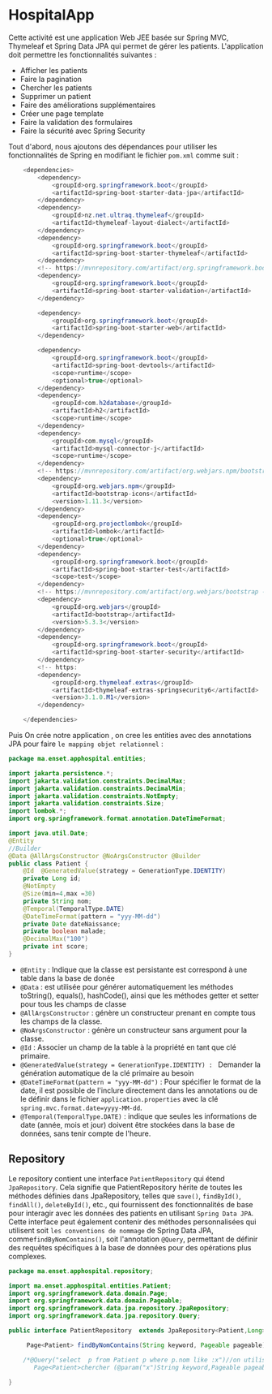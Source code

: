 # HospitalApp

Cette activité est une application Web JEE basée sur Spring MVC, Thymeleaf et Spring Data JPA qui permet de gérer les patients. L'application doit permettre les fonctionnalités suivantes :

<ul>
  <li>Afficher les patients</li>
  <li>Faire la pagination</li>
  <li>Chercher les patients</li>
  <li>Supprimer un patient</li>
  <li>Faire des améliorations supplémentaires</li>
  <li>Créer une page template</li>
  <li>Faire la validation des formulaires</li>
  <li>Faire la sécurité avec Spring Security</li>
</ul>
Tout d'abord, nous ajoutons des dépendances pour utiliser les fonctionnalités de Spring en modifiant le fichier <code>pom.xml</code>  comme suit :

```java
    <dependencies>
        <dependency>
            <groupId>org.springframework.boot</groupId>
            <artifactId>spring-boot-starter-data-jpa</artifactId>
        </dependency>
        <dependency>
            <groupId>nz.net.ultraq.thymeleaf</groupId>
            <artifactId>thymeleaf-layout-dialect</artifactId>
        </dependency>
        <dependency>
            <groupId>org.springframework.boot</groupId>
            <artifactId>spring-boot-starter-thymeleaf</artifactId>
        </dependency>
        <!-- https://mvnrepository.com/artifact/org.springframework.boot/spring-boot-starter-validation -->
        <dependency>
            <groupId>org.springframework.boot</groupId>
            <artifactId>spring-boot-starter-validation</artifactId>
        </dependency>

        <dependency>
            <groupId>org.springframework.boot</groupId>
            <artifactId>spring-boot-starter-web</artifactId>
        </dependency>

        <dependency>
            <groupId>org.springframework.boot</groupId>
            <artifactId>spring-boot-devtools</artifactId>
            <scope>runtime</scope>
            <optional>true</optional>
        </dependency>
        <dependency>
            <groupId>com.h2database</groupId>
            <artifactId>h2</artifactId>
            <scope>runtime</scope>
        </dependency>
        <dependency>
            <groupId>com.mysql</groupId>
            <artifactId>mysql-connector-j</artifactId>
            <scope>runtime</scope>
        </dependency>
        <!-- https://mvnrepository.com/artifact/org.webjars.npm/bootstrap-icons -->
        <dependency>
            <groupId>org.webjars.npm</groupId>
            <artifactId>bootstrap-icons</artifactId>
            <version>1.11.3</version>
        </dependency>
        <dependency>
            <groupId>org.projectlombok</groupId>
            <artifactId>lombok</artifactId>
            <optional>true</optional>
        </dependency>
        <dependency>
            <groupId>org.springframework.boot</groupId>
            <artifactId>spring-boot-starter-test</artifactId>
            <scope>test</scope>
        </dependency>
        <!-- https://mvnrepository.com/artifact/org.webjars/bootstrap -->
        <dependency>
            <groupId>org.webjars</groupId>
            <artifactId>bootstrap</artifactId>
            <version>5.3.3</version>
        </dependency>
        <dependency>
            <groupId>org.springframework.boot</groupId>
            <artifactId>spring-boot-starter-security</artifactId>
        </dependency>
        <!-- https:
        <dependency>
            <groupId>org.thymeleaf.extras</groupId>
            <artifactId>thymeleaf-extras-springsecurity6</artifactId>
            <version>3.1.0.M1</version>
        </dependency>

    </dependencies>

```

Puis On  crée notre application , on cree les entities  avec des annotations JPA pour faire <code>le mapping objet relationnel</code>  : 

``` java
package ma.enset.apphospital.entities;

import jakarta.persistence.*;
import jakarta.validation.constraints.DecimalMax;
import jakarta.validation.constraints.DecimalMin;
import jakarta.validation.constraints.NotEmpty;
import jakarta.validation.constraints.Size;
import lombok.*;
import org.springframework.format.annotation.DateTimeFormat;

import java.util.Date;
@Entity
//Builder
@Data @AllArgsConstructor @NoArgsConstructor @Builder
public class Patient {
    @Id  @GeneratedValue(strategy = GenerationType.IDENTITY)
    private Long id;
    @NotEmpty
    @Size(min=4,max =30)
    private String nom;
    @Temporal(TemporalType.DATE)
    @DateTimeFormat(pattern = "yyy-MM-dd")
    private Date dateNaissance;
    private boolean malade;
    @DecimalMax("100")
    private int score;
}
```
<ul>
<li><code>@Entity</code> : Indique que la classe est persistante est correspond à une table dans la base de donée</li>
<li> <code>@Data</code> : est utilisée pour générer automatiquement les méthodes toString(), equals(), hashCode(), ainsi que les méthodes getter et setter pour tous les champs de classe  </li>
<li><code>@AllArgsConstructor</code> : génère un constructeur prenant en compte tous les champs de la classe.</li>
<li><code>@NoArgsConstructor</code> : génère un constructeur sans argument pour la classe.</li>
<li><code>@Id</code> : Associer un champ de la table à la propriété en tant que clé primaire.</li>
<li><code>@GeneratedValue(strategy = GenerationType.IDENTITY) : </code> Demander la génération automatique de la clé primaire au besoin</li>
<li><code>@DateTimeFormat(pattern = "yyy-MM-dd")</code> : Pour spécifier le format de la date, il est possible de l'inclure directement dans les annotations ou de le définir dans le fichier <code>application.properties</code> avec la clé <code>spring.mvc.format.date=yyyy-MM-dd</code>.</li>
<li><code>@Temporal(TemporalType.DATE)</code> : indique que seules les informations de date (année, mois et jour) doivent être stockées dans la base de données, sans tenir compte de l'heure.</li>
</ul>
<h2>Repository</h2>
Le repository contient une interface <code>PatientRepository</code> qui étend <code>JpaRepository</code>. Cela signifie que PatientRepository hérite de toutes les méthodes définies dans JpaRepository, telles que <code>save()</code>,  <code>findById()</code>,  <code>findAll()</code>,  <code>deleteById()</code>, etc., qui fournissent des fonctionnalités de base pour interagir avec les données des patients en utilisant <code>Spring Data JPA</code>.
Cette interface peut également contenir des méthodes personnalisées qui utilisent soit <code>les conventions de nommage</code>  de Spring Data JPA, comme<code>findByNomContains()</code>, soit l'annotation <code>@Query</code>, permettant de définir des requêtes spécifiques à la base de données pour des opérations plus complexes.

```java
package ma.enset.apphospital.repository;

import ma.enset.apphospital.entities.Patient;
import org.springframework.data.domain.Page;
import org.springframework.data.domain.Pageable;
import org.springframework.data.jpa.repository.JpaRepository;
import org.springframework.data.jpa.repository.Query;

public interface PatientRepository  extends JpaRepository<Patient,Long> {

     Page<Patient> findByNomContains(String keyword, Pageable pageable);//en respectnt les convention

    /*@Query("select  p from Patient p where p.nom like :x")//on utilise les annotations pour definir notre query
       Page<Patient>chercher (@param("x")String keyword,Pageable pageable );*/

}
```
